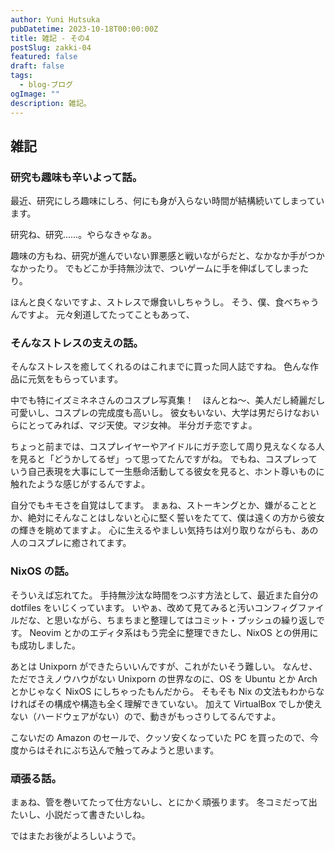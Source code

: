 ```yaml
---
author: Yuni Hutsuka
pubDatetime: 2023-10-18T00:00:00Z
title: 雑記 - その4
postSlug: zakki-04
featured: false
draft: false
tags:
  - blog-ブログ
ogImage: ""
description: 雑記。
---
```


## 雑記

### 研究も趣味も辛いよって話。

最近、研究にしろ趣味にしろ、何にも身が入らない時間が結構続いてしまっています。

研究ね、研究……。やらなきゃなぁ。

趣味の方もね、研究が進んでいない罪悪感と戦いながらだと、なかなか手がつかなかったり。
でもどこか手持無沙汰で、ついゲームに手を伸ばしてしまったり。

ほんと良くないですよ、ストレスで爆食いしちゃうし。
そう、僕、食べちゃうんですよ。
元々剣道してたってこともあって、

### そんなストレスの支えの話。

そんなストレスを癒してくれるのはこれまでに買った同人誌ですね。
色んな作品に元気をもらっています。

中でも特にイズミネネさんのコスプレ写真集！　ほんとね～、美人だし綺麗だし可愛いし、コスプレの完成度も高いし。
彼女もいない、大学は男だらけなおいらにとってみれば、マジ天使。マジ女神。
半分ガチ恋ですよ。

ちょっと前までは、コスプレイヤーやアイドルにガチ恋して周り見えなくなる人を見ると「どうかしてるぜ」って思ってたんですがね。
でもね、コスプレっていう自己表現を大事にして一生懸命活動してる彼女を見ると、ホント尊いものに触れたような感じがするんですよ。

自分でもキモさを自覚はしてます。
まぁね、ストーキングとか、嫌がることとか、絶対にそんなことはしないと心に堅く誓いをたてて、僕は遠くの方から彼女の輝きを眺めてますよ。
心に生えるやましい気持ちは刈り取りながらも、あの人のコスプレに癒されてます。

### NixOS の話。

そういえば忘れてた。
手持無沙汰な時間をつぶす方法として、最近また自分の dotfiles をいじくっています。
いやぁ、改めて見てみると汚いコンフィグファイルだな、と思いながら、ちまちまと整理してはコミット・プッシュの繰り返しです。
Neovim とかのエディタ系はもう完全に整理できたし、NixOS との併用にも成功しました。

あとは Unixporn ができたらいいんですが、これがたいそう難しい。
なんせ、ただでさえノウハウがない Unixporn の世界なのに、OS を Ubuntu とか Arch とかじゃなく NixOS にしちゃったもんだから。
そもそも Nix の文法もわからなければその構成や構造も全く理解できていない。
加えて VirtualBox でしか使えない（ハードウェアがない）ので、動きがもっさりしてるんですよ。

こないだの Amazon のセールで、クッソ安くなっていた PC を買ったので、今度からはそれにぶち込んで触ってみようと思います。

### 頑張る話。

まぁね、管を巻いてたって仕方ないし、とにかく頑張ります。
冬コミだって出たいし、小説だって書きたいしね。

ではまたお後がよろしいようで。
